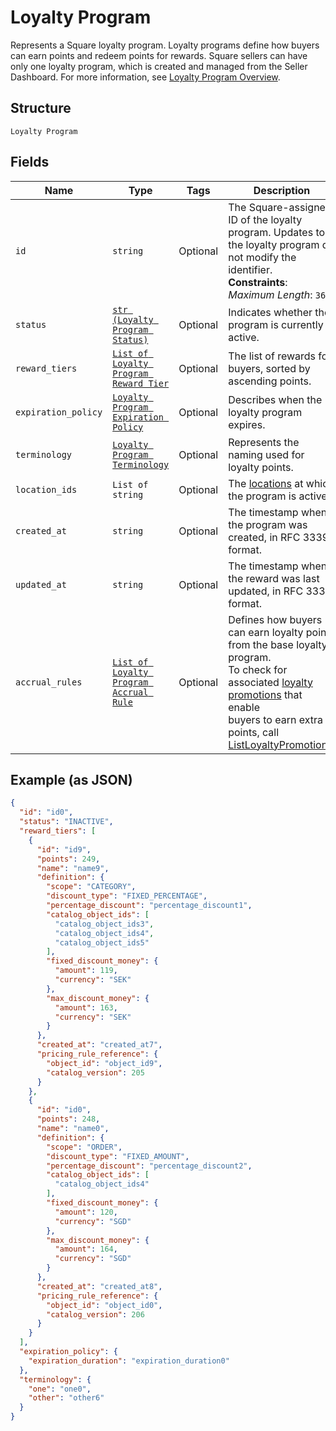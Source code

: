 
# Loyalty Program

Represents a Square loyalty program. Loyalty programs define how buyers can earn points and redeem points for rewards.
Square sellers can have only one loyalty program, which is created and managed from the Seller Dashboard.
For more information, see [Loyalty Program Overview](https://developer.squareup.com/docs/loyalty/overview).

## Structure

`Loyalty Program`

## Fields

| Name | Type | Tags | Description |
|  --- | --- | --- | --- |
| `id` | `string` | Optional | The Square-assigned ID of the loyalty program. Updates to<br>the loyalty program do not modify the identifier.<br>**Constraints**: *Maximum Length*: `36` |
| `status` | [`str (Loyalty Program Status)`](../../doc/models/loyalty-program-status.md) | Optional | Indicates whether the program is currently active. |
| `reward_tiers` | [`List of Loyalty Program Reward Tier`](../../doc/models/loyalty-program-reward-tier.md) | Optional | The list of rewards for buyers, sorted by ascending points. |
| `expiration_policy` | [`Loyalty Program Expiration Policy`](../../doc/models/loyalty-program-expiration-policy.md) | Optional | Describes when the loyalty program expires. |
| `terminology` | [`Loyalty Program Terminology`](../../doc/models/loyalty-program-terminology.md) | Optional | Represents the naming used for loyalty points. |
| `location_ids` | `List of string` | Optional | The [locations](entity:Location) at which the program is active. |
| `created_at` | `string` | Optional | The timestamp when the program was created, in RFC 3339 format. |
| `updated_at` | `string` | Optional | The timestamp when the reward was last updated, in RFC 3339 format. |
| `accrual_rules` | [`List of Loyalty Program Accrual Rule`](../../doc/models/loyalty-program-accrual-rule.md) | Optional | Defines how buyers can earn loyalty points from the base loyalty program.<br>To check for associated [loyalty promotions](entity:LoyaltyPromotion) that enable<br>buyers to earn extra points, call [ListLoyaltyPromotions](api-endpoint:Loyalty-ListLoyaltyPromotions). |

## Example (as JSON)

```json
{
  "id": "id0",
  "status": "INACTIVE",
  "reward_tiers": [
    {
      "id": "id9",
      "points": 249,
      "name": "name9",
      "definition": {
        "scope": "CATEGORY",
        "discount_type": "FIXED_PERCENTAGE",
        "percentage_discount": "percentage_discount1",
        "catalog_object_ids": [
          "catalog_object_ids3",
          "catalog_object_ids4",
          "catalog_object_ids5"
        ],
        "fixed_discount_money": {
          "amount": 119,
          "currency": "SEK"
        },
        "max_discount_money": {
          "amount": 163,
          "currency": "SEK"
        }
      },
      "created_at": "created_at7",
      "pricing_rule_reference": {
        "object_id": "object_id9",
        "catalog_version": 205
      }
    },
    {
      "id": "id0",
      "points": 248,
      "name": "name0",
      "definition": {
        "scope": "ORDER",
        "discount_type": "FIXED_AMOUNT",
        "percentage_discount": "percentage_discount2",
        "catalog_object_ids": [
          "catalog_object_ids4"
        ],
        "fixed_discount_money": {
          "amount": 120,
          "currency": "SGD"
        },
        "max_discount_money": {
          "amount": 164,
          "currency": "SGD"
        }
      },
      "created_at": "created_at8",
      "pricing_rule_reference": {
        "object_id": "object_id0",
        "catalog_version": 206
      }
    }
  ],
  "expiration_policy": {
    "expiration_duration": "expiration_duration0"
  },
  "terminology": {
    "one": "one0",
    "other": "other6"
  }
}
```

